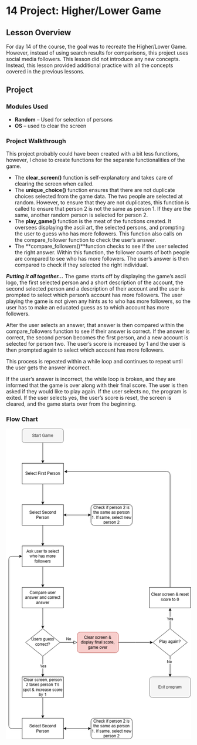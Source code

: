 #  14 Project: Higher/Lower Game
## Lesson Overview
For day 14 of the course, the goal was to recreate the Higher/Lower Game. However, instead of using search results for comparisons, this project uses social media followers. 
This lesson did not introduce any new concepts. Instead, this lesson provided additional practice with all the concepts covered in the previous lessons.
## Project
### Modules Used
-   **Random** – Used for selection of persons
-	**OS** – used to clear the screen
### Project Walkthrough
This project probably could have been created with a bit less functions, however, I chose to create functions for the separate functionalities of the game.
-	The **clear_screen()** function is self-explanatory and takes care of clearing the screen when called.
-	The **unique_choice()** function ensures that there are not duplicate choices selected from the game data. The two people are selected at random. However, to ensure that they are not duplicates, this function is called to ensure that person 2 is not the same as person 1. If they are the same, another random person is selected for person 2.
-	The **play_game()** function is the meat of the functions created. It oversees displaying the ascii art, the selected persons, and prompting the user to guess who has more followers.  This function also calls on the compare_follower function to check the user’s answer.
-	The **compare_followers()**function checks to see if the user selected the right answer. Within this function, the follower counts of both people are compared to see who has more followers. The user’s answer is then compared to check if they selected the right individual. 

***Putting it all together…*** The game starts off by displaying the game’s ascii logo, the first selected person and a short description of the account, the second selected person and a description of their account and the user is prompted to select which person’s account has more followers. The user playing the game is not given any hints as to who has more followers, so the user has to make an educated guess as to which account has more followers.

After the user selects an answer, that answer is then compared within the compare_followers function to see if their answer is correct. If the answer is correct, the second person becomes the first person, and a new account is selected for person two. The user’s score is increased by 1 and the user is then prompted again to select which account has more followers.

This process is repeated within a while loop and continues to repeat until the user gets the answer incorrect. 

If the user’s answer is incorrect, the while loop is broken, and they are informed that the game is over along with their final score. The user is then asked if they would like to play again. If the user selects no, the program is exited. If the user selects yes, the user’s score is reset, the screen is cleared, and the game starts over from the beginning. 
### Flow Chart
![Higher/Lower Game Flowchart](../Images/Day14-HigherLowerFlow.png)